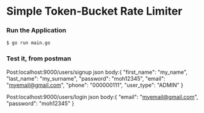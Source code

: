 # Simple Token-Bucket Rate Limiter

### Run the Application

```bash
$ go run main.go

```
### Test it, from postman
Post:localhost:9000/users/signup
json body:{
    "first_name": "my_name",
    "last_name": "my_surname",
    "password": "moh12345",
    "email": "myemail@gmail.com",
    "phone": "000000111",
    "user_type": "ADMIN"
}

Post:localhost:9000/users/login
json body:{
    "email": "myemail@gmail.com",
    "password": "moh12345"
}
